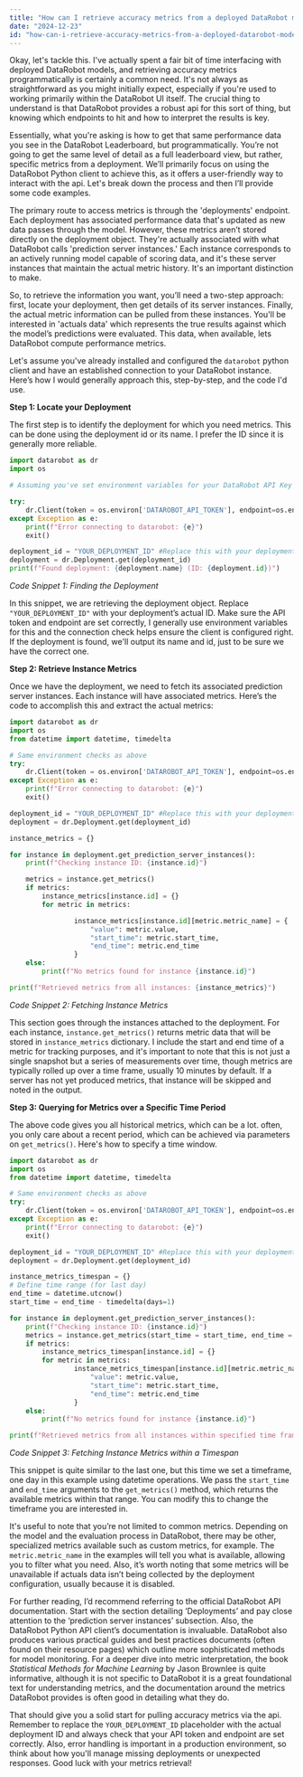 ```yaml
---
title: "How can I retrieve accuracy metrics from a deployed DataRobot model via API?"
date: "2024-12-23"
id: "how-can-i-retrieve-accuracy-metrics-from-a-deployed-datarobot-model-via-api"
---
```


Okay, let's tackle this. I've actually spent a fair bit of time interfacing with deployed DataRobot models, and retrieving accuracy metrics programmatically is certainly a common need. It's not always as straightforward as you might initially expect, especially if you're used to working primarily within the DataRobot UI itself. The crucial thing to understand is that DataRobot provides a robust api for this sort of thing, but knowing which endpoints to hit and how to interpret the results is key.

Essentially, what you're asking is how to get that same performance data you see in the DataRobot Leaderboard, but programmatically. You’re not going to get the same level of detail as a full leaderboard view, but rather, specific metrics from a deployment. We’ll primarily focus on using the DataRobot Python client to achieve this, as it offers a user-friendly way to interact with the api. Let's break down the process and then I’ll provide some code examples.

The primary route to access metrics is through the 'deployments' endpoint. Each deployment has associated performance data that's updated as new data passes through the model. However, these metrics aren’t stored directly on the deployment object. They're actually associated with what DataRobot calls 'prediction server instances.' Each instance corresponds to an actively running model capable of scoring data, and it's these server instances that maintain the actual metric history. It's an important distinction to make.

So, to retrieve the information you want, you’ll need a two-step approach: first, locate your deployment, then get details of its server instances. Finally, the actual metric information can be pulled from these instances. You'll be interested in 'actuals data' which represents the true results against which the model’s predictions were evaluated. This data, when available, lets DataRobot compute performance metrics.

Let's assume you've already installed and configured the `datarobot` python client and have an established connection to your DataRobot instance. Here’s how I would generally approach this, step-by-step, and the code I'd use.

**Step 1: Locate your Deployment**

The first step is to identify the deployment for which you need metrics. This can be done using the deployment id or its name. I prefer the ID since it is generally more reliable.

```python
import datarobot as dr
import os

# Assuming you've set environment variables for your DataRobot API Key and Endpoint

try:
    dr.Client(token = os.environ['DATAROBOT_API_TOKEN'], endpoint=os.environ['DATAROBOT_ENDPOINT'])
except Exception as e:
    print(f"Error connecting to datarobot: {e}")
    exit()

deployment_id = "YOUR_DEPLOYMENT_ID" #Replace this with your deployment ID
deployment = dr.Deployment.get(deployment_id)
print(f"Found deployment: {deployment.name} (ID: {deployment.id})")
```
*Code Snippet 1: Finding the Deployment*

In this snippet, we are retrieving the deployment object. Replace `"YOUR_DEPLOYMENT_ID"` with your deployment’s actual ID. Make sure the API token and endpoint are set correctly, I generally use environment variables for this and the connection check helps ensure the client is configured right. If the deployment is found, we'll output its name and id, just to be sure we have the correct one.

**Step 2: Retrieve Instance Metrics**

Once we have the deployment, we need to fetch its associated prediction server instances. Each instance will have associated metrics. Here’s the code to accomplish this and extract the actual metrics:
```python
import datarobot as dr
import os
from datetime import datetime, timedelta

# Same environment checks as above
try:
    dr.Client(token = os.environ['DATAROBOT_API_TOKEN'], endpoint=os.environ['DATAROBOT_ENDPOINT'])
except Exception as e:
    print(f"Error connecting to datarobot: {e}")
    exit()

deployment_id = "YOUR_DEPLOYMENT_ID" #Replace this with your deployment ID
deployment = dr.Deployment.get(deployment_id)

instance_metrics = {}

for instance in deployment.get_prediction_server_instances():
    print(f"Checking instance ID: {instance.id}")

    metrics = instance.get_metrics()
    if metrics:
        instance_metrics[instance.id] = {}
        for metric in metrics:

                instance_metrics[instance.id][metric.metric_name] = {
                    "value": metric.value,
                    "start_time": metric.start_time,
                    "end_time": metric.end_time
                }
    else:
        print(f"No metrics found for instance {instance.id}")

print(f"Retrieved metrics from all instances: {instance_metrics}")
```
*Code Snippet 2: Fetching Instance Metrics*

This section goes through the instances attached to the deployment. For each instance, `instance.get_metrics()` returns metric data that will be stored in `instance_metrics` dictionary. I include the start and end time of a metric for tracking purposes, and it's important to note that this is not just a single snapshot but a series of measurements over time, though metrics are typically rolled up over a time frame, usually 10 minutes by default. If a server has not yet produced metrics, that instance will be skipped and noted in the output.

**Step 3: Querying for Metrics over a Specific Time Period**

The above code gives you all historical metrics, which can be a lot. often, you only care about a recent period, which can be achieved via parameters on `get_metrics()`. Here's how to specify a time window.
```python
import datarobot as dr
import os
from datetime import datetime, timedelta

# Same environment checks as above
try:
    dr.Client(token = os.environ['DATAROBOT_API_TOKEN'], endpoint=os.environ['DATAROBOT_ENDPOINT'])
except Exception as e:
    print(f"Error connecting to datarobot: {e}")
    exit()

deployment_id = "YOUR_DEPLOYMENT_ID" #Replace this with your deployment ID
deployment = dr.Deployment.get(deployment_id)

instance_metrics_timespan = {}
# Define time range (for last day)
end_time = datetime.utcnow()
start_time = end_time - timedelta(days=1)

for instance in deployment.get_prediction_server_instances():
    print(f"Checking instance ID: {instance.id}")
    metrics = instance.get_metrics(start_time = start_time, end_time = end_time)
    if metrics:
        instance_metrics_timespan[instance.id] = {}
        for metric in metrics:
                instance_metrics_timespan[instance.id][metric.metric_name] = {
                    "value": metric.value,
                    "start_time": metric.start_time,
                    "end_time": metric.end_time
                }
    else:
        print(f"No metrics found for instance {instance.id}")

print(f"Retrieved metrics from all instances within specified time frame: {instance_metrics_timespan}")
```
*Code Snippet 3: Fetching Instance Metrics within a Timespan*

This snippet is quite similar to the last one, but this time we set a timeframe, one day in this example using datetime operations. We pass the `start_time` and `end_time` arguments to the `get_metrics()` method, which returns the available metrics within that range. You can modify this to change the timeframe you are interested in.

It's useful to note that you’re not limited to common metrics. Depending on the model and the evaluation process in DataRobot, there may be other, specialized metrics available such as custom metrics, for example. The `metric.metric_name` in the examples will tell you what is available, allowing you to filter what you need. Also, it’s worth noting that some metrics will be unavailable if actuals data isn’t being collected by the deployment configuration, usually because it is disabled.

For further reading, I’d recommend referring to the official DataRobot API documentation. Start with the section detailing ‘Deployments’ and pay close attention to the ‘prediction server instances’ subsection. Also, the DataRobot Python API client’s documentation is invaluable. DataRobot also produces various practical guides and best practices documents (often found on their resource pages) which outline more sophisticated methods for model monitoring. For a deeper dive into metric interpretation, the book *Statistical Methods for Machine Learning* by Jason Brownlee is quite informative, although it is not specific to DataRobot it is a great foundational text for understanding metrics, and the documentation around the metrics DataRobot provides is often good in detailing what they do.

That should give you a solid start for pulling accuracy metrics via the api. Remember to replace the `YOUR_DEPLOYMENT_ID` placeholder with the actual deployment ID and always check that your API token and endpoint are set correctly. Also, error handling is important in a production environment, so think about how you'll manage missing deployments or unexpected responses. Good luck with your metrics retrieval!
